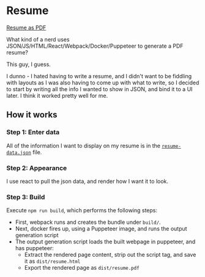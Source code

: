 # Resume

[Resume as PDF](dist/resume.pdf)

What kind of a nerd uses JSON/JS/HTML/React/Webpack/Docker/Puppeteer to generate a PDF resume?

This guy, I guess.

I dunno - I hated having to write a resume, and I didn't want to be fiddling with layouts as I was also having to come up with what to write, so I decided to start by writing all the info I wanted to show in JSON, and bind it to a UI later. I think it worked pretty well for me.

## How it works

### Step 1: Enter data
All of the information I want to display on my resume is in the [`resume-data.json`](src/resume-data.json) file. 

### Step 2: Appearance
I use react to pull the json data, and render how I want it to look.

### Step 3: Build
Execute `npm run build`, which performs the following steps:
- First, webpack runs and creates the bundle under `build/`.
- Next, docker fires up, using a Puppeteer image, and runs the output generation script
- The output generation script loads the built webpage in puppeteer, and has puppeteer:
  - Extract the rendered page content, strip out the script tag, and save it as `dist/resume.html`
  - Export the rendered page as `dist/resume.pdf`


